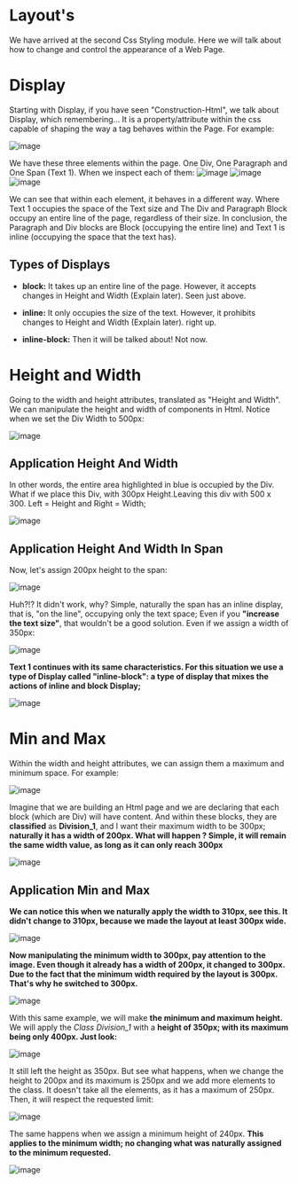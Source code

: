 # Layout's
We have arrived at the second Css Styling module. Here we will talk about how to change and control the appearance of a Web Page.

# Display 
Starting with Display, if you have seen "Construction-Html", we talk about Display, which remembering... It is a property/attribute within the css capable of shaping the way a tag behaves within the Page. For example:

![image](https://github.com/Karlos-Eduardo-Mrqs/Construcao-Html-Css-Javascript/assets/172524894/de06ca82-cefa-4ead-9b95-7686b06bf04c)

We have these three elements within the page. One Div, One Paragraph and One Span (Text 1). When we inspect each of them:
![image](https://github.com/Karlos-Eduardo-Mrqs/Construcao-Html-Css-Javascript/assets/172524894/0eb0d2bc-bcc5-4f56-a8d1-b58ae68c1b06)
![image](https://github.com/Karlos-Eduardo-Mrqs/Construcao-Html-Css-Javascript/assets/172524894/6b06106b-1ac1-4318-96bf-13f607caf31d)
![image](https://github.com/Karlos-Eduardo-Mrqs/Construcao-Html-Css-Javascript/assets/172524894/8d096f58-167b-4c3f-9f8b-71008111e860)

We can see that within each element, it behaves in a different way. Where Text 1 occupies the space of the Text size and The Div and Paragraph Block occupy an entire line of the page, regardless of their size. In conclusion, the Paragraph and Div blocks are Block (occupying the entire line) and Text 1 is inline (occupying the space that the text has). 
## Types of Displays
- **block:** 
It takes up an entire line of the page. However, it accepts changes in Height and Width (Explain later). Seen just above.

- **inline:** 
It only occupies the size of the text. However, it prohibits changes to Height and Width (Explain later). 
right up.

- **inline-block:** 
Then it will be talked about! Not now.

# Height and Width
Going to the width and height attributes, translated as "Height and Width". We can manipulate the height and width of components in Html. Notice when we set the Div Width to 500px:

![image](https://github.com/Karlos-Eduardo-Mrqs/Construcao-Html-Css-Javascript/assets/172524894/d9294f68-7e5f-481f-9218-da7e164d2cd1)

## Application Height And Width
In other words, the entire area highlighted in blue is occupied by the Div. What if we place this Div, with 300px Height.Leaving this div with 500 x 300. Left = Height and Right = Width;

![image](https://github.com/Karlos-Eduardo-Mrqs/Construcao-Html-Css-Javascript/assets/172524894/680ca42b-ae9c-4738-825c-3d5afcbaee3d)

## Application Height And Width In Span
Now, let's assign 200px height to the span:

![image](https://github.com/Karlos-Eduardo-Mrqs/Construcao-Html-Css-Javascript/assets/172524894/fbee455c-4174-41b9-ab51-3b7642d11a57)

Huh?!? It didn't work, why? Simple, naturally the span has an inline display, that is, "on the line", occupying only the text space; Even if you **"increase the text size"**, that wouldn't be a good solution. Even if we assign a width of 350px:

![image](https://github.com/Karlos-Eduardo-Mrqs/Construcao-Html-Css-Javascript/assets/172524894/fbee455c-4174-41b9-ab51-3b7642d11a57)

**Text 1 continues with its same characteristics. For this situation we use a type of Display called "inline-block": a type of display that mixes the actions of inline and block Display;**

![image](https://github.com/Karlos-Eduardo-Mrqs/Construcao-Html-Css-Javascript/assets/172524894/04f49f65-6623-47ae-be56-051286a21353)

# Min and Max
Within the width and height attributes, we can assign them a maximum and minimum space. For example:

![image](https://github.com/Karlos-Eduardo-Mrqs/Construcao-Html-Css-Javascript/assets/172524894/9c4467fa-62d3-4d1f-9a88-e8c039f29b6f)

Imagine that we are building an Html page and we are declaring that each block (which are Div) will have content. And within these blocks, they are **classified** as **Division_1**, and I want their maximum width to be 300px; **naturally it has a width of 200px. What will happen ? Simple, it will remain the same width value, as long as it can only reach 300px**

![image](https://github.com/Karlos-Eduardo-Mrqs/Construcao-Html-Css-Javascript/assets/172524894/2a69153d-6c53-4d78-890e-ee468e27dd70)

## Application Min and Max
**We can notice this when we naturally apply the width to 310px, see this. It didn't change to 310px, because we made the layout at least 300px wide.**

![image](https://github.com/Karlos-Eduardo-Mrqs/Construcao-Html-Css-Javascript/assets/172524894/663e827a-08a4-4e9e-9e1b-3670167f2207)

**Now manipulating the minimum width to 300px, pay attention to the image. Even though it already has a width of 200px, it changed to 300px. Due to the fact that the minimum width required by the layout is 300px. That's why he switched to 300px.**

![image](https://github.com/Karlos-Eduardo-Mrqs/Construcao-Html-Css-Javascript/assets/172524894/5303cf89-0636-4d92-82fa-57028cd5f9a5)

With this same example, we will make **the minimum and maximum height.** We will apply the *Class Division_1* with a **height of 350px; with its maximum being only 400px. Just look:**

![image](https://github.com/Karlos-Eduardo-Mrqs/Construcao-Html-Css-Javascript/assets/172524894/3af5e071-5cb8-40d9-8bbc-3515d4c8d218)

It still left the height as 350px. But see what happens, when we change the height to 200px and its maximum is 250px and we add more elements to the class. It doesn't take all the elements, as it has a maximum of 250px. Then, it will respect the requested limit:

![image](https://github.com/Karlos-Eduardo-Mrqs/Construcao-Html-Css-Javascript/assets/172524894/5873953a-f843-475d-a9c0-45c66cb356ea)

The same happens when we assign a minimum height of 240px. **This applies to the minimum width; no changing what was naturally assigned to the minimum requested.**

![image](https://github.com/Karlos-Eduardo-Mrqs/Construcao-Html-Css-Javascript/assets/172524894/dd15fb6a-d2dd-409d-a526-795c986ad350)